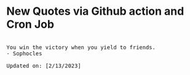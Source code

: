 # New Quotes via Github action and Cron Job

<pre>
<!-- #quote -->
You win the victory when you yield to friends.
- Sophocles

Updated on: [2/13/2023]
<!-- #quoteEnd -->
</pre>
